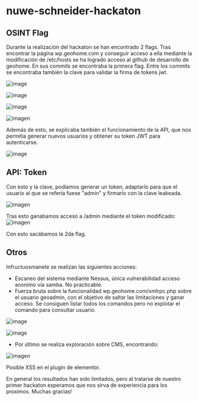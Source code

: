 # nuwe-schneider-hackaton


## OSINT Flag
Durante la realización del hackaton se han encontrado 2 flags.
Tras encontrar la página wp.geohome.com y conseguir acceso a ella mediante la modificación de /etc/hosts se ha logrado acceso al github de desarrollo de geohome. En sus commits se encontraba la primera flag. Entre los commits se encontraba también la clave para validar la firma de tokens jwt.

![image](https://user-images.githubusercontent.com/46608078/169660393-8fff9ca9-a2ca-4f83-a8d6-78d35a20859c.png)

![image](https://user-images.githubusercontent.com/46608078/169660239-71d0da89-4232-42d7-b46d-7632ff408fcd.png)

![image](https://user-images.githubusercontent.com/46608078/169660418-a383b7ce-bb8c-4b3d-a024-365b941a3327.png)

![imagen](https://user-images.githubusercontent.com/36164157/169660163-c4ad6b7f-2434-485a-a68f-6fdb647fe142.png)

Además de esto, se explicaba también el funcionamiento de la API, que nos permitia generar nuevos usuarios y obtener su token JWT para autenticarse.

![image](https://user-images.githubusercontent.com/46608078/169660931-75c18df4-12e8-4a37-929c-5f31761b5a1a.png)



## API: Token
Con esto y la clave, podíamos generar un token, adaptarlo para que el usuario al que se refería fuese "admin" y firmarlo con la clave leakeada.


![imagen](https://user-images.githubusercontent.com/36164157/169660348-61febf4f-4563-40ba-a3f9-b1c9c722e3fd.png)


Tras esto ganabamos acceso a /admin mediante el token modificado:
![imagen](https://user-images.githubusercontent.com/36164157/169660329-9c560516-aa2c-4025-85a5-a6db8492075b.png)

Con esto sacábamos la 2da flag.

## Otros
Infructuosmanete se realizan las siguientes acciones:
- Escaneo del sistema mediante Nessus, única vulnerabilidad acceso anonimo vía samba. No practicable.
- Fuerza bruta sobre la funcionalidad wp.geohome.com/xmlrpc.php sobre el usuario geoadmin, con el objetivo de saltar las limitaciones y ganar acceso. Se consiguen listar todos los comandos pero no explotar el comando para consultar usuario.

![image](https://user-images.githubusercontent.com/46608078/169661044-674e8be1-6f1e-4280-8df3-dbee3ab60d29.png)

![image](https://user-images.githubusercontent.com/46608078/169661050-bb394411-46f3-431a-8950-0387b46b2dcd.png)



- Por último se realiza exploración sobre CMS, encontrando:

![imagen](https://user-images.githubusercontent.com/36164157/169660028-eee76135-74e5-4417-b53e-033bc5a417db.png)

Posible XSS en el plugin de elementor.

En general los resultados han sido limitados, pero al tratarse de nuestro primer hackaton esperamos que nos sirva de experiencia para los proximos. Muchas gracias!


